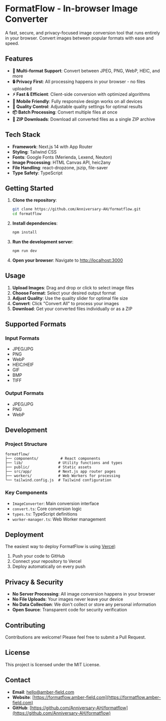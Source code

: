 # FormatFlow - In-browser Image Converter

A fast, secure, and privacy-focused image conversion tool that runs entirely in your browser. Convert images between popular formats with ease and speed.

## Features

- **🔄 Multi-format Support**: Convert between JPEG, PNG, WebP, HEIC, and more
- **🔒 Privacy First**: All processing happens in your browser - no files uploaded
- **⚡ Fast & Efficient**: Client-side conversion with optimized algorithms
- **📱 Mobile Friendly**: Fully responsive design works on all devices
- **🎨 Quality Control**: Adjustable quality settings for optimal results
- **📦 Batch Processing**: Convert multiple files at once
- **💾 ZIP Downloads**: Download all converted files as a single ZIP archive

## Tech Stack

- **Framework**: Next.js 14 with App Router
- **Styling**: Tailwind CSS
- **Fonts**: Google Fonts (Merienda, Lexend, Neuton)
- **Image Processing**: HTML Canvas API, heic2any
- **File Handling**: react-dropzone, jszip, file-saver
- **Type Safety**: TypeScript

## Getting Started

1. **Clone the repository**:
   ```bash
   git clone https://github.com/Anniversary-AH/formatflow.git
   cd formatflow
   ```

2. **Install dependencies**:
   ```bash
   npm install
   ```

3. **Run the development server**:
   ```bash
   npm run dev
   ```

4. **Open your browser**:
   Navigate to [http://localhost:3000](http://localhost:3000)

## Usage

1. **Upload Images**: Drag and drop or click to select image files
2. **Choose Format**: Select your desired output format
3. **Adjust Quality**: Use the quality slider for optimal file size
4. **Convert**: Click "Convert All" to process your images
5. **Download**: Get your converted files individually or as a ZIP

## Supported Formats

### Input Formats
- JPEG/JPG
- PNG
- WebP
- HEIC/HEIF
- GIF
- BMP
- TIFF

### Output Formats
- JPEG/JPG
- PNG
- WebP

## Development

### Project Structure
```
formatflow/
├── components/          # React components
├── lib/                # Utility functions and types
├── public/             # Static assets
├── src/app/            # Next.js app router pages
├── workers/            # Web Workers for processing
└── tailwind.config.js  # Tailwind configuration
```

### Key Components
- `ImageConverter`: Main conversion interface
- `convert.ts`: Core conversion logic
- `types.ts`: TypeScript definitions
- `worker-manager.ts`: Web Worker management

## Deployment

The easiest way to deploy FormatFlow is using [Vercel](https://vercel.com):

1. Push your code to GitHub
2. Connect your repository to Vercel
3. Deploy automatically on every push

## Privacy & Security

- **No Server Processing**: All image conversion happens in your browser
- **No File Uploads**: Your images never leave your device
- **No Data Collection**: We don't collect or store any personal information
- **Open Source**: Transparent code for security verification

## Contributing

Contributions are welcome! Please feel free to submit a Pull Request.

## License

This project is licensed under the MIT License.

## Contact

- **Email**: hello@amber-field.com
- **Website**: [https://formatflow.amber-field.com](https://formatflow.amber-field.com)
- **GitHub**: [https://github.com/Anniversary-AH/formatflow](https://github.com/Anniversary-AH/formatflow)
